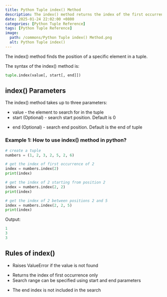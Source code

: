 ```yaml
---
title: Python Tuple index() Method
description: The index() method returns the index of the first occurrence of a specified value in a tuple.
date: 2025-01-24 22:02:00 +0800
categories: [Python Tuple Reference]
tags: [Python Tuple Reference]
image:
  path: /commons/Python Tuple index() Method.png
  alt: Python Tuple index()
---
```


The index() method finds the position of a specific element in a tuple.

The syntax of the index() method is:

```python
tuple.index(value[, start[, end]])
```

## index() Parameters

The index() method takes up to three parameters:

* value - the element to search for in the tuple
* start (Optional) - search start position. Default is 0
<script type="text/javascript">
	atOptions = {
		'key' : '98858c4e91885e00ea9926beee01c03e',
		'format' : 'iframe',
		'height' : 90,
		'width' : 728,
		'params' : {}
	};
</script>
<script type="text/javascript" src="https://www.highperformanceformat.com/98858c4e91885e00ea9926beee01c03e/invoke.js"></script>
* end (Optional) - search end position. Default is the end of tuple

### Example 1: How to use index() method in python?

```python
# create a tuple
numbers = (1, 2, 3, 2, 5, 2, 6)

# get the index of first occurrence of 2
index = numbers.index(2)
print(index)

# get the index of 2 starting from position 2
index = numbers.index(2, 2)
print(index)

# get the index of 2 between positions 2 and 5
index = numbers.index(2, 2, 5)
print(index)
```

Output:
```python
1
3
3
```

## Rules of index()

* Raises ValueError if the value is not found
<script type="text/javascript">
	atOptions = {
		'key' : '98858c4e91885e00ea9926beee01c03e',
		'format' : 'iframe',
		'height' : 90,
		'width' : 728,
		'params' : {}
	};
</script>
<script type="text/javascript" src="https://www.highperformanceformat.com/98858c4e91885e00ea9926beee01c03e/invoke.js"></script>
* Returns the index of first occurrence only
* Search range can be specified using start and end parameters
<script type="text/javascript">
	atOptions = {
		'key' : '98858c4e91885e00ea9926beee01c03e',
		'format' : 'iframe',
		'height' : 90,
		'width' : 728,
		'params' : {}
	};
</script>
<script type="text/javascript" src="https://www.highperformanceformat.com/98858c4e91885e00ea9926beee01c03e/invoke.js"></script>
* The end index is not included in the search